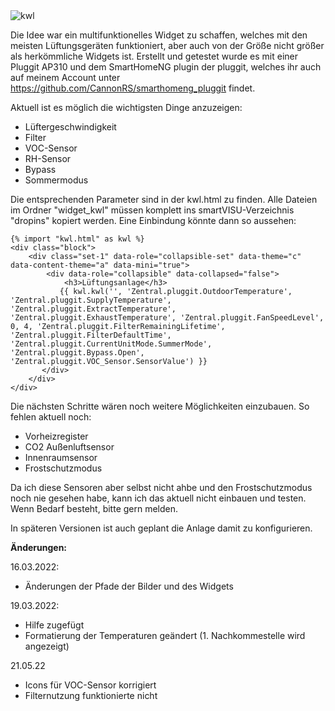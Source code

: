 <img alt="kwl" src="https://user-images.githubusercontent.com/47775739/159120639-decc1cd1-f641-4e27-b65a-7b3fb18fa99a.png">

Die Idee war ein multifunktionelles Widget zu schaffen, welches mit den meisten Lüftungsgeräten funktioniert, aber auch von der Größe nicht größer als herkömmliche Widgets ist. Erstellt und getestet wurde es mit einer Pluggit AP310 und dem SmartHomeNG plugin der pluggit, welches ihr auch auf meinem Account unter https://github.com/CannonRS/smarthomeng_pluggit findet.

Aktuell ist es möglich die wichtigsten Dinge anzuzeigen:

- Lüftergeschwindigkeit
- Filter
- VOC-Sensor
- RH-Sensor
- Bypass
- Sommermodus

Die entsprechenden Parameter sind in der kwl.html zu finden. Alle Dateien im Ordner "widget_kwl" müssen komplett ins smartVISU-Verzeichnis "dropins" kopiert werden. Eine Einbindung könnte dann so aussehen:

    {% import "kwl.html" as kwl %}
    <div class="block">
        <div class="set-1" data-role="collapsible-set" data-theme="c" data-content-theme="a" data-mini="true">
            <div data-role="collapsible" data-collapsed="false">
                <h3>Lüftungsanlage</h3>
               {{ kwl.kwl('', 'Zentral.pluggit.OutdoorTemperature', 'Zentral.pluggit.SupplyTemperature', 'Zentral.pluggit.ExtractTemperature', 'Zentral.pluggit.ExhaustTemperature', 'Zentral.pluggit.FanSpeedLevel', 0, 4, 'Zentral.pluggit.FilterRemainingLifetime', 'Zentral.pluggit.FilterDefaultTime', 'Zentral.pluggit.CurrentUnitMode.SummerMode', 'Zentral.pluggit.Bypass.Open', 'Zentral.pluggit.VOC_Sensor.SensorValue') }}
           </div>
        </div>
    </div>

Die nächsten Schritte wären noch weitere Möglichkeiten einzubauen. So fehlen aktuell noch:

- Vorheizregister
- CO2 Außenluftsensor
- Innenraumsensor
- Frostschutzmodus

Da ich diese Sensoren aber selbst nicht ahbe und den Frostschutzmodus noch nie gesehen habe, kann ich das aktuell nicht einbauen und testen. Wenn Bedarf besteht, bitte gern melden.

In späteren Versionen ist auch geplant die Anlage damit zu konfigurieren.

<b>Änderungen:</b>

16.03.2022:
- Änderungen der Pfade der Bilder und des Widgets

19.03.2022:
- Hilfe zugefügt
- Formatierung der Temperaturen geändert (1. Nachkommestelle wird angezeigt)

21.05.22
- Icons für VOC-Sensor korrigiert
- Filternutzung funktionierte nicht
